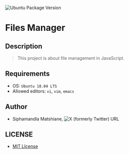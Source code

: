 ![Ubuntu Package Version](https://img.shields.io/ubuntu/v/ubuntu-wallpapers)

# Files Manager

## Description
> This project is about file management in JavaScript.

## Requirements
- OS: `Ubuntu 18.04 LTS`
- Allowed editors: `vi`, `vim`, `emacs`

## Author
- Siphamandla Matshiane, ![X (formerly Twitter) URL](https://img.shields.io/twitter/url?url=https%3A%2F%2Fx.com%2FSiphamandl76892)

## LICENSE
- [MIT LIcense](LICENSE)
